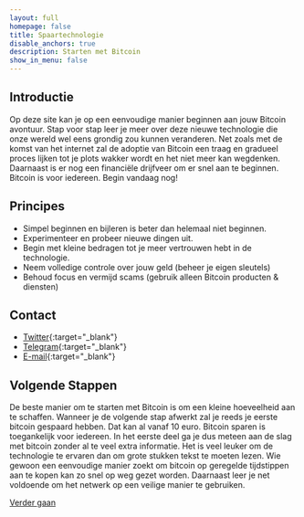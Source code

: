 ```yaml
---
layout: full
homepage: false
title: Spaartechnologie
disable_anchors: true
description: Starten met Bitcoin
show_in_menu: false
---
```


## Introductie
Op deze site kan je op een eenvoudige manier beginnen aan jouw Bitcoin avontuur. Stap voor stap leer je meer over deze nieuwe technologie die onze wereld wel eens grondig zou kunnen veranderen. Net zoals met de komst van het internet zal de adoptie van Bitcoin een traag en gradueel proces lijken tot je plots wakker wordt en het niet meer kan wegdenken. Daarnaast is er nog een financiële drijfveer om er snel aan te beginnen. Bitcoin is voor iedereen. Begin vandaag nog!

## Principes
* Simpel beginnen en bijleren is beter dan helemaal niet beginnen.
* Experimenteer en probeer nieuwe dingen uit.
* Begin met kleine bedragen tot je meer vertrouwen hebt in de technologie.
* Neem volledige controle over jouw geld (beheer je eigen sleutels)
* Behoud focus en vermijd scams (gebruik alleen Bitcoin producten & diensten)

## Contact
* [Twitter](https://twitter.com/spaartech/){:target="_blank"}
* [Telegram](https://t.me/joinchat/HItrq652BGoBZMJA){:target="_blank"}
* [E-mail](mailto:spaartechnologie@bewijsvanwerk.com){:target="_blank"}

## Volgende Stappen
De beste manier om te starten met Bitcoin is om een kleine hoeveelheid aan te schaffen. Wanneer je de volgende stap afwerkt zal je reeds je eerste bitcoin gespaard hebben. Dat kan al vanaf 10 euro. Bitcoin sparen is toegankelijk voor iedereen. In het eerste deel ga je dus meteen aan de slag met bitcoin zonder al te veel extra informatie. Het is veel leuker om de technologie te ervaren dan om grote stukken tekst te moeten lezen. Wie gewoon een eenvoudige manier zoekt om bitcoin op geregelde tijdstippen aan te kopen kan zo snel op weg gezet worden. Daarnaast leer je net voldoende om het netwerk op een veilige manier te gebruiken.

[Verder gaan](documentation/overzicht.md)
